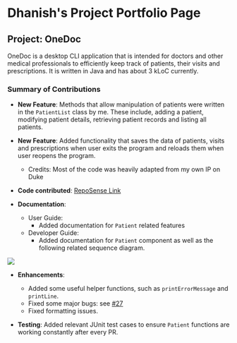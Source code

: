# Dhanish's Project Portfolio Page

## Project: OneDoc

OneDoc is a desktop CLI application that is intended for doctors and other medical 
professionals to efficiently keep track of patients, their visits and prescriptions.
It is written in Java and has about 3 kLoC currently.

### Summary of Contributions
* __New Feature__: Methods that allow manipulation of patients were written in the `PatientList` class by me. These include, adding a patient, modifying patient details, retrieving patient records and listing all patients.


* __New Feature__: Added functionality that saves the data of patients, visits and prescriptions when user exits the program and reloads them when user reopens the program.
  * Credits: Most of the code was heavily adapted from my own IP on Duke


* __Code contributed__: [RepoSense Link](https://nus-cs2113-ay2223s1.github.io/tp-dashboard/?search=&sort=groupTitle&sortWithin=title&timeframe=commit&mergegroup=&groupSelect=groupByRepos&breakdown=true&checkedFileTypes=docs~functional-code~test-code~other&since=2022-09-16&tabOpen=true&tabType=authorship&tabAuthor=dhanish265&tabRepo=AY2223S1-CS2113-F11-4%2Ftp%5Bmaster%5D&authorshipIsMergeGroup=false&authorshipFileTypes=docs~functional-code~test-code~other&authorshipIsBinaryFileTypeChecked=false&authorshipIsIgnoredFilesChecked=false)


* __Documentation__: 
  * User Guide:
    * Added documentation for `Patient` related features
  * Developer Guide:
    * Added documentation for `Patient` component as well as the following related sequence diagram.

![](images/PatientListInitialization.png)

* __Enhancements__: 
  * Added some useful helper functions, such as `printErrorMessage` and `printLine`.
  * Fixed some major bugs: see [#27](https://github.com/AY2223S1-CS2113-F11-4/tp/pull/27)
  * Fixed formatting issues.


* __Testing__: Added relevant JUnit test cases to ensure `Patient` functions are working constantly after every PR.


